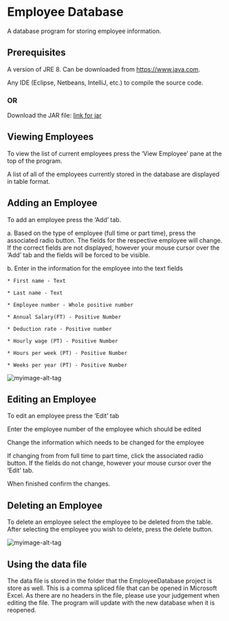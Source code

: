 # Employee Database
A database program for storing employee information.

## Prerequisites
A version of JRE 8. Can be downloaded from https://www.java.com.

Any IDE (Eclipse, Netbeans, IntelliJ, etc.) to compile the source code.

### OR

Download the JAR file: [link for jar](https://github.com/AbilarshViji/EmployeeDatabase/raw/master/dist/EmployeeDatabase.jar)

## Viewing Employees
To view the list of current employees press the ‘View Employee’ pane at the top of the program.

A list of all of the employees currently stored in the database are displayed in table format.

## Adding an Employee
To add an employee press the ‘Add’ tab.
  
  a.  Based on the type of employee (full time or part time), press the associated radio button. The fields for the respective employee will   change. If the correct fields are not displayed, however your mouse cursor over the ‘Add’ tab and the fields will be forced to be visible.
  
  b.  Enter in the information for the employee into the text fields
  
    * First name - Text
    
    * Last name - Text
    
    * Employee number - Whole positive number
    
    * Annual Salary(FT) - Positive Number
    
    * Deduction rate - Positive number
    
    * Hourly wage (PT) - Positive Number
    
    * Hours per week (PT) - Positive Number
    
    * Weeks per year (PT) - Positive Number
    
![myimage-alt-tag](http://i.imgur.com/Rq1Dt4a.png)
## Editing an Employee
To edit an employee press the ‘Edit’ tab

Enter the employee number of the employee which should be edited

Change the information which needs to be changed for the employee

If changing from from full time to part time, click the associated radio button. If the fields do not change, however your mouse cursor over the ‘Edit’ tab.

When finished confirm the changes.

## Deleting an Employee
To delete an employee select the employee to be deleted from the table.
After selecting the employee you wish to delete, press the delete button.

![myimage-alt-tag](http://i.imgur.com/TmojlHj.png)

## Using the data file
The data file is stored in the folder that the EmployeeDatabase project is store as well. This is a comma spliced file that can be opened in Microsoft Excel. As there are no headers in the file, please use your judgement when editing the file. The program will update with the new database when it is reopened.



